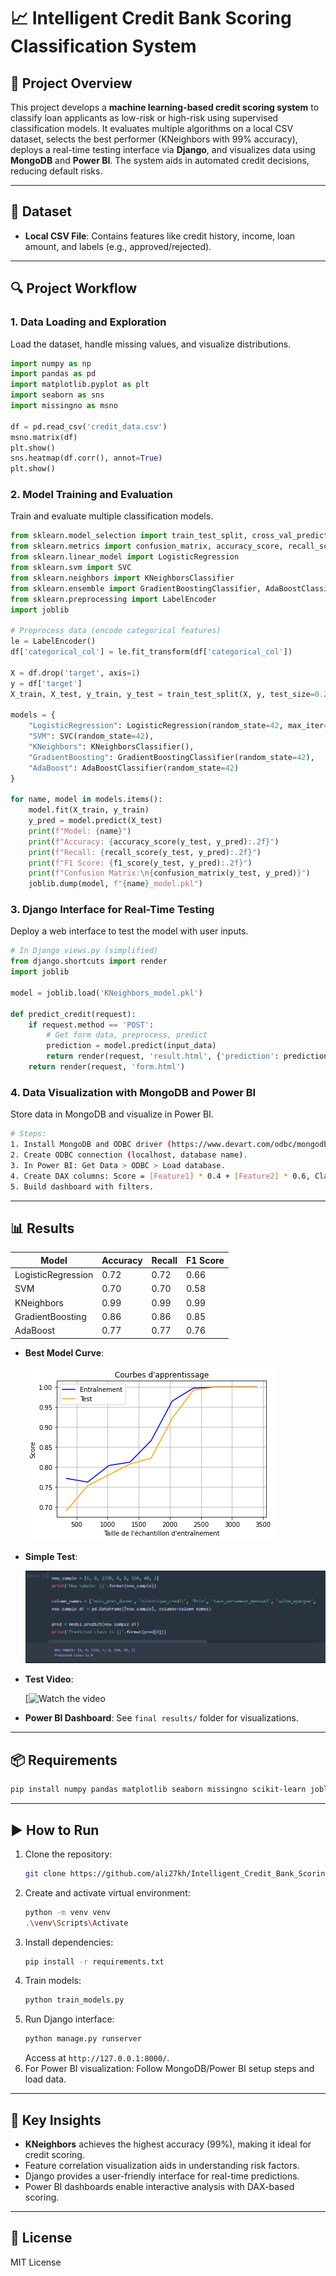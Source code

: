 # 📈 Intelligent Credit Bank Scoring Classification System

## 📌 Project Overview
This project develops a **machine learning-based credit scoring system** to classify loan applicants as low-risk or high-risk using supervised classification models. It evaluates multiple algorithms on a local CSV dataset, selects the best performer (KNeighbors with 99% accuracy), deploys a real-time testing interface via **Django**, and visualizes data using **MongoDB** and **Power BI**. The system aids in automated credit decisions, reducing default risks.

---

## 📂 Dataset
- **Local CSV File**: Contains features like credit history, income, loan amount, and labels (e.g., approved/rejected).

---

## 🔍 Project Workflow

### **1. Data Loading and Exploration**
Load the dataset, handle missing values, and visualize distributions.

```python
import numpy as np
import pandas as pd
import matplotlib.pyplot as plt
import seaborn as sns
import missingno as msno

df = pd.read_csv('credit_data.csv')
msno.matrix(df)
plt.show()
sns.heatmap(df.corr(), annot=True)
plt.show()
```

### **2. Model Training and Evaluation**
Train and evaluate multiple classification models.

```python
from sklearn.model_selection import train_test_split, cross_val_predict
from sklearn.metrics import confusion_matrix, accuracy_score, recall_score, f1_score
from sklearn.linear_model import LogisticRegression
from sklearn.svm import SVC
from sklearn.neighbors import KNeighborsClassifier
from sklearn.ensemble import GradientBoostingClassifier, AdaBoostClassifier
from sklearn.preprocessing import LabelEncoder
import joblib

# Preprocess data (encode categorical features)
le = LabelEncoder()
df['categorical_col'] = le.fit_transform(df['categorical_col'])

X = df.drop('target', axis=1)
y = df['target']
X_train, X_test, y_train, y_test = train_test_split(X, y, test_size=0.2, random_state=42)

models = {
    "LogisticRegression": LogisticRegression(random_state=42, max_iter=10000),
    "SVM": SVC(random_state=42),
    "KNeighbors": KNeighborsClassifier(),
    "GradientBoosting": GradientBoostingClassifier(random_state=42),
    "AdaBoost": AdaBoostClassifier(random_state=42)
}

for name, model in models.items():
    model.fit(X_train, y_train)
    y_pred = model.predict(X_test)
    print(f"Model: {name}")
    print(f"Accuracy: {accuracy_score(y_test, y_pred):.2f}")
    print(f"Recall: {recall_score(y_test, y_pred):.2f}")
    print(f"F1 Score: {f1_score(y_test, y_pred):.2f}")
    print(f"Confusion Matrix:\n{confusion_matrix(y_test, y_pred)}")
    joblib.dump(model, f"{name}_model.pkl")
```

### **3. Django Interface for Real-Time Testing**
Deploy a web interface to test the model with user inputs.

```python
# In Django views.py (simplified)
from django.shortcuts import render
import joblib

model = joblib.load('KNeighbors_model.pkl')

def predict_credit(request):
    if request.method == 'POST':
        # Get form data, preprocess, predict
        prediction = model.predict(input_data)
        return render(request, 'result.html', {'prediction': prediction})
    return render(request, 'form.html')
```

### **4. Data Visualization with MongoDB and Power BI**
Store data in MongoDB and visualize in Power BI.

```bash
# Steps:
1. Install MongoDB and ODBC driver (https://www.devart.com/odbc/mongodb/download.html).
2. Create ODBC connection (localhost, database name).
3. In Power BI: Get Data > ODBC > Load database.
4. Create DAX columns: Score = [Feature1] * 0.4 + [Feature2] * 0.6, Class = IF([Score] > 0.5, "Approved", "Rejected").
5. Build dashboard with filters.
```

---

## 📊 Results
| Model              | Accuracy | Recall | F1 Score |  
|--------------------|----------|--------|----------|
| LogisticRegression | 0.72     | 0.72   | 0.66     |
| SVM                | 0.70     | 0.70   | 0.58     |
| KNeighbors         | 0.99     | 0.99   | 0.99     |
| GradientBoosting   | 0.86     | 0.86   | 0.85     |
| AdaBoost           | 0.77     | 0.77   | 0.76     |

- **Best Model Curve**:

  ![Best Model Curve](curve.png)
  
- **Simple Test**:

   ![Test](test.png)
  
- **Test Video**:

  [![Watch the video](https://github.com/user-attachments/assets/54590f7d-5078-4d1f-9e85-b611aff20bc2)
  
- **Power BI Dashboard**: See `final results/` folder for visualizations.

---

## 📦 Requirements
```bash
pip install numpy pandas matplotlib seaborn missingno scikit-learn joblib django
```

---

## ▶️ How to Run
1. Clone the repository:
   ```bash
   git clone https://github.com/ali27kh/Intelligent_Credit_Bank_Scoring_Classification_System.git
   ```
2. Create and activate virtual environment:
   ```bash
   python -m venv venv
   .\venv\Scripts\Activate
   ```
3. Install dependencies:
   ```bash
   pip install -r requirements.txt
   ```
4. Train models:
   ```bash
   python train_models.py
   ```
5. Run Django interface:
   ```bash
   python manage.py runserver
   ```
   Access at `http://127.0.0.1:8000/`.
6. For Power BI visualization: Follow MongoDB/Power BI setup steps and load data.

---

## 📌 Key Insights
- **KNeighbors** achieves the highest accuracy (99%), making it ideal for credit scoring.
- Feature correlation visualization aids in understanding risk factors.
- Django provides a user-friendly interface for real-time predictions.
- Power BI dashboards enable interactive analysis with DAX-based scoring.

---

## 📜 License
MIT License
